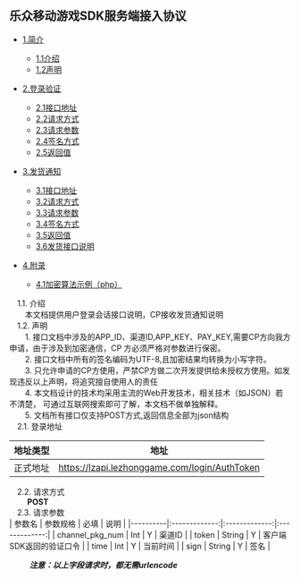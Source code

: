 ## 乐众移动游戏SDK服务端接入协议
  - [1.简介](#introduce) 
      - [1.1介绍](#introduce)
      - [1.2声明](#announce)

  - [2.登录验证](#checklogin)
      - [2.1接口地址](#loginapiurl)
      - [2.2请求方式](#loginapimethod)
      - [2.3请求参数](#loginapiparam)
      - [2.4签名方式](#loginsignmethod)
      - [2.5返回值](#loginreturn)

  - [3.发货通知](#paynotice)
      - [3.1接口地址](#payapiurl)
      - [3.2请求方式](#payapimethod)
      - [3.3请求参数](#payapiparam)
      - [3.4签名方式](#paysignmethod)
      - [3.5返回值](#payreturn)
      - [3.6发货接口说明](#paynoticeintro)

  - [4.附录](#appendix)
      - [4.1加密算法示例（php）](#phpcode)
      
  <h3 id="introduce" style="display:none;"> 1.简介 </h3> 
  &ensp;&ensp;1.1. 介绍<br/>
        &ensp;&ensp;&ensp;&ensp;本文档提供用户登录会话接口说明，CP接收发货通知说明<br/>
  &ensp;&ensp;1.2. 声明<br/>
        &ensp;&ensp;&ensp;&ensp;1. 接口文档中涉及的APP_ID、渠道ID,APP_KEY、PAY_KEY,需要CP方向我方申请，由于涉及到加密通信，CP	方必须严格对参数进行保密。<br/>
        &ensp;&ensp;&ensp;&ensp;2. 接口文档中所有的签名编码为UTF-8,且加密结果均转换为小写字符。<br/>
        &ensp;&ensp;&ensp;&ensp;3. 只允许申请的CP方使用，严禁CP方做二次开发提供给未授权方使用。如发现违反以上声明，将追究擅自使用人的责任<br/>
        &ensp;&ensp;&ensp;&ensp;4. 本文档设计的技术均采用主流的Web开发技术，相关技术（如JSON）若不清楚，		可通过互联网搜索即可了解，本文档不做单独解释。<br/>
        &ensp;&ensp;&ensp;&ensp;5. 文档所有接口仅支持POST方式,返回信息全部为json结构<br/>
        
   <h3 id="checklogin" style="display:none;"> 2.登录验证 </h3> 
   &ensp;&ensp;2.1. 登录地址<br/>
   
   | 地址类型   |      地址      |
   |----------|:-------------:|
   | 正式地址 |  https://lzapi.lezhonggame.com/login/AuthToken |
   
   &ensp;&ensp;2.2. 请求方式<br/>
   &ensp;&ensp; &ensp;&ensp;**POST**<br/>
   &ensp;&ensp;2.3. 请求参数<br/>
   | 参数名   |      参数规格      | 必填   |      说明      |
   |----------|:-------------:|:-------------:|:-------------:|
   | channel_pkg_num |  Int |  Y |  渠道ID |
   | token |  String |  Y |  客户端SDK返回的验证口令 |
   | time |  Int |  Y |  当前时间 |
   | sign |  String |  Y |  签名 |
   
   &ensp;&ensp; &ensp;&ensp; ***注意：以上字段请求时，都无需urlencode***
